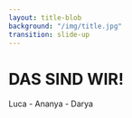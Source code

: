 ```yaml
---
layout: title-blob
background: "/img/title.jpg"
transition: slide-up
---
```

# DAS SIND WIR!
Luca - Ananya - Darya
